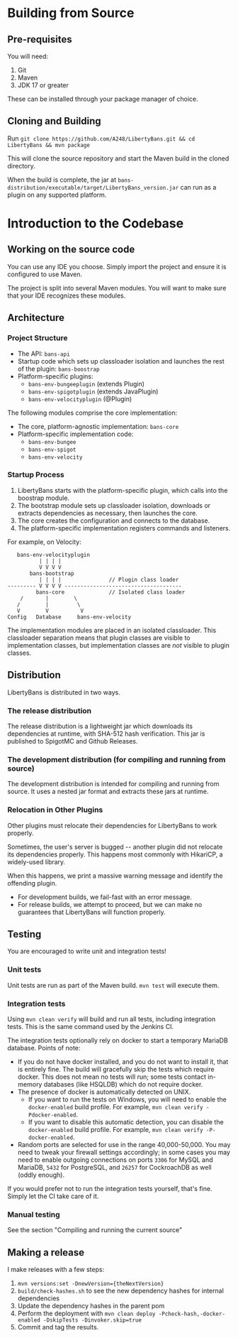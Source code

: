 
# Building from Source

## Pre-requisites

You will need:

1. Git
2. Maven
3. JDK 17 or greater

These can be installed through your package manager of choice.

## Cloning and Building

Run `git clone https://github.com/A248/LibertyBans.git && cd LibertyBans && mvn package`

This will clone the source repository and start the Maven build in the cloned directory.

When the build is complete, the jar at `bans-distribution/executable/target/LibertyBans_version.jar` can run as a plugin on any supported platform.

# Introduction to the Codebase

## Working on the source code

You can use any IDE you choose. Simply import the project and ensure it is configured to use Maven.

The project is split into several Maven modules. You will want to make sure that your IDE recognizes these modules.

## Architecture

### Project Structure

* The API: `bans-api`
* Startup code which sets up classloader isolation and launches the rest of the plugin: `bans-boostrap`
* Platform-specific plugins:
  * `bans-env-bungeeplugin` (extends Plugin)
  * `bans-env-spigotplugin` (extends JavaPlugin)
  * `bans-env-velocityplugin` (@Plugin)

The following modules comprise the core implementation:

* The core, platform-agnostic implementation: `bans-core`
* Platform-specific implementation code:
  * `bans-env-bungee`
  * `bans-env-spigot`
  * `bans-env-velocity`

### Startup Process

1. LibertyBans starts with the platform-specific plugin, which calls into the boostrap module. 
2. The bootstrap module sets up classloader isolation, downloads or extracts dependencies as necessary, then launches the core.
3. The core creates the configuration and connects to the database.
4. The platform-specific implementation registers commands and listeners.

For example, on Velocity:

```
   bans-env-velocityplugin
          | | | |
          V V V V
       bans-bootstrap
          | | | |               // Plugin class loader
--------- V V V V -------------------------------------
         bans-core              // Isolated class loader
    /       |        \
   /        |         \ 
   V        V          V
Config   Database     bans-env-velocity
```

The implementation modules are placed in an isolated classloader. This classloader separation means that plugin classes are visible to implementation classes, but implementation classes are *not* visible to plugin classes.

## Distribution

LibertyBans is distributed in two ways.

### The release distribution

The release distribution is a lightweight jar which downloads its dependencies at runtime, with SHA-512 hash verification. This jar is published to SpigotMC and Github Releases.

### The development distribution (for compiling and running from source)

The development distribution is intended for compiling and running from source. It uses a nested jar format and extracts these jars at runtime.

### Relocation in Other Plugins

Other plugins must relocate their dependencies for LibertyBans to work properly.

Sometimes, the user's server is bugged -- another plugin did not relocate its dependencies properly. This happens most commonly with HikariCP, a widely-used library.

When this happens, we print a massive warning message and identify the offending plugin.
* For development builds, we fail-fast with an error message.
* For release builds, we attempt to proceed, but we can make no guarantees that LibertyBans will function properly.

## Testing

You are encouraged to write unit and integration tests!

### Unit tests

Unit tests are run as part of the Maven build. `mvn test` will execute them.

### Integration tests

Using `mvn clean verify` will build and run all tests, including integration tests. This is the same command used by the Jenkins CI.

The integration tests optionally rely on docker to start a temporary MariaDB database. Points of note:
 * If you do not have docker installed, and you do not want to install it, that is entirely fine. The build will gracefully skip the tests which require docker. This does not mean no tests will run; some tests contact in-memory databases (like HSQLDB) which do not require docker.
 * The presence of docker is automatically detected on UNIX.
   * If you want to run the tests on Windows, you will need to enable the `docker-enabled` build profile. For example, `mvn clean verify -Pdocker-enabled`.
   * If you want to disable this automatic detection, you can disable the `docker-enabled` build profile. For example, `mvn clean verify -P-docker-enabled`.
 * Random ports are selected for use in the range 40,000-50,000. You may need to tweak your firewall settings accordingly; in some cases you may need to enable outgoing connections on ports `3306` for MySQL and MariaDB, `5432` for PostgreSQL, and `26257` for CockroachDB as well (oddly enough).

If you would prefer not to run the integration tests yourself, that's fine. Simply let the CI take care of it.

### Manual testing

See the section "Compiling and running the current source"

## Making a release

I make releases with a few steps:

1. `mvn versions:set -DnewVersion={theNextVersion}`
2. `build/check-hashes.sh` to see the new dependency hashes for internal dependencies
3. Update the dependency hashes in the parent pom
4. Perform the deployment with `mvn clean deploy -Pcheck-hash,-docker-enabled -DskipTests -Dinvoker.skip=true`
5. Commit and tag the results.

